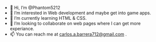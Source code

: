 - 👋 Hi, I’m @Phantom5212
- 👀 I’m interested in Web development and maybe get into game apps.
- 🌱 I’m currently learning HTML & CSS.
- 💞️ I’m looking to collaborate on web pages where I can get more experiance.
- 📫 You can reach me at carlos.a.barrera712@gmail.com .

<!---
Phantom5212/Phantom5212 is a ✨ special ✨ repository because its `README.md` (this file) appears on your GitHub profile.
You can click the Preview link to take a look at your changes.
--->
